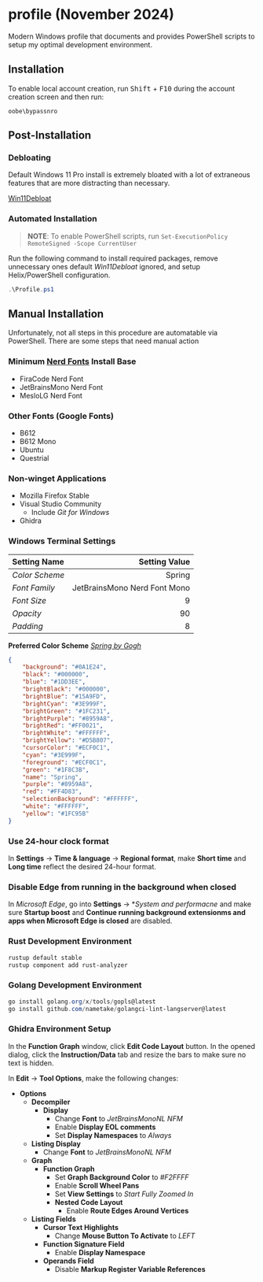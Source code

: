 # profile (November 2024)
Modern Windows profile that documents and provides PowerShell scripts to setup my optimal development environment.

## Installation 
To enable local account creation, run <kbd>Shift</kbd> + <kbd>F10</kbd> during the account creation screen and then run:
```pwsh
oobe\bypassnro
```
## Post-Installation
### Debloating
Default Windows 11 Pro install is extremely bloated with a lot of extraneous features that are more distracting than necessary.

[Win11Debloat](https://github.com/Raphire/Win11Debloat)

### Automated Installation
> **NOTE**: To enable PowerShell scripts, run `Set-ExecutionPolicy RemoteSigned -Scope CurrentUser` 

Run the following command to install required packages, remove unnecessary ones default _Win11Debloat_ ignored, and setup Helix/PowerShell configuration.

```powershell
.\Profile.ps1
```

## Manual Installation
Unfortunately, not all steps in this procedure are automatable via PowerShell. There are some steps that need manual action

### Minimum [Nerd Fonts](https://www.nerdfonts.com/font-downloads) Install Base
* FiraCode Nerd Font
* JetBrainsMono Nerd Font
* MesloLG Nerd Font

### Other Fonts (Google Fonts)
* B612
* B612 Mono
* Ubuntu
* Questrial

### Non-winget Applications
* Mozilla Firefox Stable
* Visual Studio Community
  * Include _Git for Windows_
* Ghidra

### Windows Terminal Settings
| Setting Name   | Setting Value                |
| :---           |                         ---: |
| _Color Scheme_ |                       Spring |
| _Font Family_  | JetBrainsMono Nerd Font Mono |
| _Font Size_    |                            9 |
| _Opacity_      |                           90 |
| _Padding_      |                            8 |

**Preferred Color Scheme**
[_Spring by Gogh_](https://gogh-co.github.io/Gogh)
```json
{
    "background": "#0A1E24",
    "black": "#000000",
    "blue": "#1DD3EE",
    "brightBlack": "#000000",
    "brightBlue": "#15A9FD",
    "brightCyan": "#3E999F",
    "brightGreen": "#1FC231",
    "brightPurple": "#8959A8",
    "brightRed": "#FF0021",
    "brightWhite": "#FFFFFF",
    "brightYellow": "#D5B807",
    "cursorColor": "#ECF0C1",
    "cyan": "#3E999F",
    "foreground": "#ECF0C1",
    "green": "#1F8C3B",
    "name": "Spring",
    "purple": "#8959A8",
    "red": "#FF4D83",
    "selectionBackground": "#FFFFFF",
    "white": "#FFFFFF",
    "yellow": "#1FC95B"
}
```

### Use 24-hour clock format
In **Settings** &rarr; **Time & language** &rarr; **Regional format**, make **Short time** and **Long time** reflect the desired 24-hour format.

### Disable Edge from running in the background when closed
In _Microsoft Edge_, go into **Settings** &rarr; **System and performacne* and make sure **Startup boost** and **Continue running background extensionms and apps when Microsoft Edge is closed** are disabled.

### Rust Development Environment
```powershell
rustup default stable
rustup component add rust-analyzer
```

### Golang Development Environment
```powershell
go install golang.org/x/tools/gopls@latest
go install github.com/nametake/golangci-lint-langserver@latest
```

### Ghidra Environment Setup
In the **Function Graph** window, click **Edit Code Layout** button. In the opened dialog, click the **Instruction/Data** tab and resize the bars to make sure no text is hidden.

In **Edit** &rarr; **Tool Options**, make the following changes:
* **Options**
  * **Decompiler**
    * **Display**
      * Change **Font** to _JetBrainsMonoNL NFM_
      * Enable **Display EOL comments**
      * Set **Display Namespaces** to _Always_
  * **Listing Display**
    * Change **Font** to _JetBrainsMonoNL NFM_
  * **Graph**
    * **Function Graph**
      * Set **Graph Background Color** to _#F2FFFF_
      * Enable **Scroll Wheel Pans**
      * Set **View Settings** to _Start Fully Zoomed In_
      * **Nested Code Layout**
        * Enable **Route Edges Around Vertices**
  * **Listing Fields**
    * **Cursor Text Highlights**
      * Change **Mouse Button To Activate** to _LEFT_ 
    * **Function Signature Field**
      * Enable **Display Namespace**
    * **Operands Field** 
      * Disable **Markup Register Variable References**

